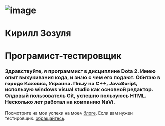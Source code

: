 # ![image](![image](https://user-images.githubusercontent.com/95048999/143777965-10e055d6-4aa2-43b1-8271-e2fe7ebef917.png))
#                                                                                                                 Кирилл Зозуля
#                                                                                                                 Програмист-тестировщик
### Здравствуйте, я программист в дисциплине Dota 2. Имею опыт выхукивания кода, и знаю с чем его подают. Обитаю в городе Каховка, Украина. Пишу на C++, JavaScript, использую windows visual studio как основной редактор. Олдовый пользователь Git, успешно пользуюсь HTML. Несколько лет работал на компанию NaVi.
Посмотрите на мои успехи на моем [блоге](https://prodota.ru/). Если вам нужен тестировщик. [обращайтесь](https://ru.wikipedia.org/wiki/Skype).
